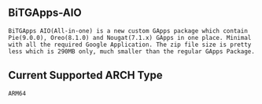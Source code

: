 ## BiTGApps-AIO ##
```
BiTGApps AIO(All-in-one) is a new custom GApps package which contain Pie(9.0.0), Oreo(8.1.0) and Nougat(7.1.x) GApps in one place. Minimal with all the required Google Application. The zip file size is pretty less which is 290MB only, much smaller than the regular GApps Package.
```
## Current Supported ARCH Type ##
```
ARM64
```
